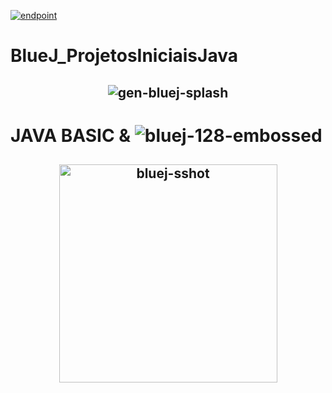 <a href="http://www.alfamidia.com.br/"><img src="https://user-images.githubusercontent.com/86569498/134375422-da0c2dcf-674f-4cc6-b32b-813a62c74954.png" alt="endpoint" style="max-width: 100%;"></a>

# BlueJ_ProjetosIniciaisJava
<span align="center">
  
## ![gen-bluej-splash](https://user-images.githubusercontent.com/86569498/133910811-e042af38-db04-4c76-bed1-7c27b14ac2a9.png)

</span>

# JAVA BASIC & ![bluej-128-embossed](https://user-images.githubusercontent.com/86569498/133910962-8051b871-c63e-4340-9878-0ddbf2696173.png)

<span align="center">
  
## <img width="349" alt="bluej-sshot" src="https://user-images.githubusercontent.com/86569498/133911140-ad3d6cf7-5a22-4f03-90ad-8e980cd6bd83.png">

</span>

